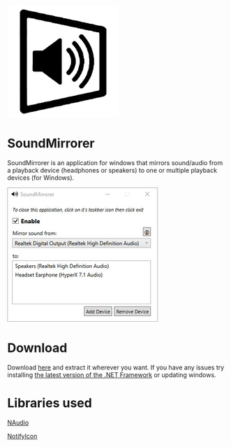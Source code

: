 ![alt text](https://github.com/cyberrex5/SoundMirrorer/blob/main/ico-256.png)
# SoundMirrorer
SoundMirrorer is an application for windows that mirrors sound/audio from a playback device (headphones or speakers) to one or multiple playback devices (for Windows).

![alt text](https://github.com/cyberrex5/SoundMirrorer/blob/main/screenshots/screenshot.jpg)

# Download
Download [here](https://github.com/cyberrex5/SoundMirrorer/releases) and extract it wherever you want.
If you have any issues try installing [the latest version of the .NET Framework](https://dotnet.microsoft.com/download/dotnet-framework/thank-you/net48-web-installer) or updating windows.

# Libraries used
[NAudio](https://github.com/naudio/NAudio)

[NotifyIcon](https://github.com/hardcodet/wpf-notifyicon)
